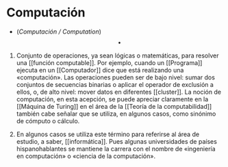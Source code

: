 # Computación

- (_Computación / Computation_) $$\bullet$$ 

1. Conjunto de operaciones, ya sean lógicas o matemáticas, para resolver una [[función computable]]. Por ejemplo, cuando un [[Programa]] ejecuta en un [[Computador]] dice que está realizando una «computación». Las operaciones pueden ser de bajo nivel: sumar dos conjuntos de secuencias binarias o aplicar el operador de exclusión a ellos, o, de alto nivel: mover datos en diferentes [[cluster]]. La noción de computación, en esta acepción, se puede apreciar claramente en la [[Máquina de Turing]] en el área de la [[Teoría de la computabilidad]] también cabe señalar que se utiliza, en algunos casos, como sinónimo de cómputo o cálculo.

2. En algunos casos se utiliza este término para referirse al área de estudio, a saber, [[informática]]. Pues algunas universidades de países hispanohablantes se mantiene la carrera con el nombre de «ingeniería en computación» o «ciencia de la computación».
